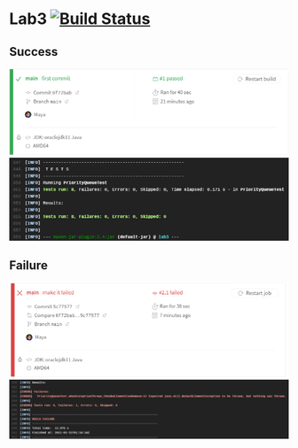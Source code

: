 # Lab3 [![Build Status](https://travis-ci.com/maya142857/509558030.svg?branch=main)](https://travis-ci.com/maya142857/509558030)


## Success
![image](https://github.com/maya142857/509558030/blob/main/img/build1.png)
![image](https://github.com/maya142857/509558030/blob/main/img/test1.png)


## Failure
![image](https://github.com/maya142857/509558030/blob/main/img/build2.png)
![image](https://github.com/maya142857/509558030/blob/main/img/test2.png)

